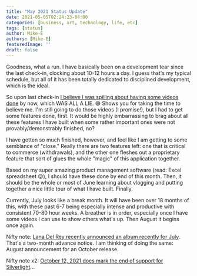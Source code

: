 ```yaml
---
title: "May 2021 Status Update"
date: 2021-05-05T02:24:23-04:00
categories: [business, art, technology, life, etc]
tags: [status]
author: Mike-E
authors: [Mike-E]
featuredImage: ''
draft: false
---
```


Goodness, what a run.  I have basically been on a development tear since the last check-in, clocking about 10-12 hours a day.  I guess that's my typical schedule, but all of it has been totally dedicated to disciplined development, which is the ideal.

So upon last check-in [I believe I was spilling about having some videos done](https://blog.starbeam.one/2021/03/march-2021-status-update/) by now, which WAS ALL A LIE. 😅  Shows you for taking the time to believe me.  I'm still going to do those videos (I promise!), but I had to get some features done, first.  It would be highly embarrassing to brag about all these features I have built when some rather important ones were not provably/demonstrably finished, no?

I have gotten so much finished, however, and feel like I am getting to some semblance of "close."  Really there are two features left: one that is critical to commerce (withdrawals), and the other one fleshes out a proprietary feature that sort of glues the whole "magic" of this application together.

Based on my super amazing product management software (read: Excel spreadsheet 😛), I should have these done by end of this month.  Then, it should be the whole or most of June learning about vlogging and putting together a nice little tour of what I have built.  Finally.

Currently, July looks like a break month.  It will have been over 18 months of this, with these past 6-7 being especially intense and productive with consistent 70-80 hour weeks.  A breather is in order, especially once I have some videos I can use to show others what's up.  Then August it begins once again.

Nifty note: [Lana Del Rey recently announced an album recently for July](https://pitchfork.com/news/lana-del-rey-announces-new-album-blue-banisters/).  That's a two-month advance notice.  I am thinking of doing the same: August announcement for an October release.

Nifty note x2: [October 12, 2021 does mark the end of support for Silverlight](https://support.microsoft.com/en-us/windows/silverlight-end-of-support-0a3be3c7-bead-e203-2dfd-74f0a64f1788)...

